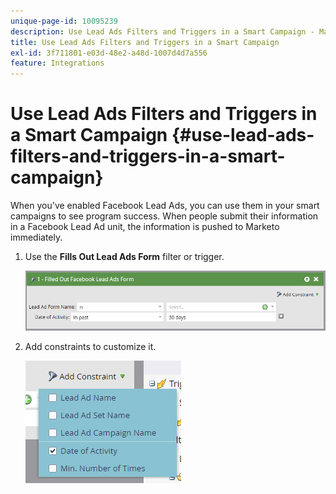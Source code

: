 ```yaml
---
unique-page-id: 10095239
description: Use Lead Ads Filters and Triggers in a Smart Campaign - Marketo Docs - Product Documentation
title: Use Lead Ads Filters and Triggers in a Smart Campaign
exl-id: 3f711801-e03d-48e2-a48d-1007d4d7a556
feature: Integrations
---
```

# Use Lead Ads Filters and Triggers in a Smart Campaign {#use-lead-ads-filters-and-triggers-in-a-smart-campaign}

When you've enabled Facebook Lead Ads, you can use them in your smart campaigns to see program success. When people submit their information in a Facebook Lead Ad unit, the information is pushed to Marketo immediately.

1. Use the **Fills Out Lead Ads Form** filter or trigger.

   ![](assets/image2016-8-5-11-3a18-3a31.png)

1. Add constraints to customize it.

   ![](assets/image2016-8-5-11-3a19-3a27.png)
